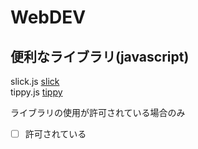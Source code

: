 # WebDEV

## 便利なライブラリ(javascript)
slick.js  [slick](https://kenwheeler.github.io/slick/)  
tippy.js [tippy](https://atomiks.github.io/tippyjs/)

ライブラリの使用が許可されている場合のみ
- [ ] 許可されている
